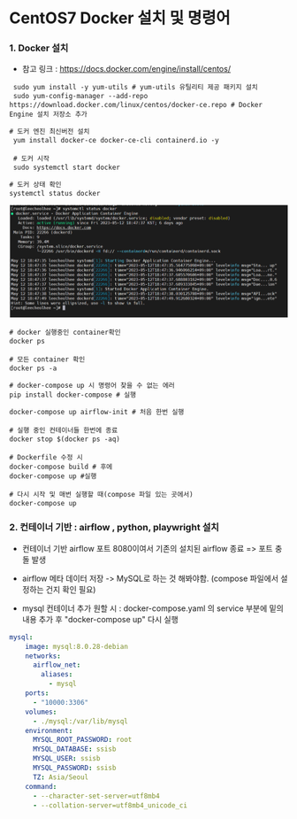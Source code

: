 # CentOS7 Docker 설치 및 명령어

### 1. Docker 설치

- 참고 링크 : https://docs.docker.com/engine/install/centos/

```shell
 sudo yum install -y yum-utils # yum-utils 유틸리티 제공 패키지 설치
 sudo yum-config-manager --add-repo https://download.docker.com/linux/centos/docker-ce.repo # Docker Engine 설치 저장소 추가
```

```shell
# 도커 엔진 최신버전 설치
 yum install docker-ce docker-ce-cli containerd.io -y
 
 # 도커 시작
 sudo systemctl start docker 
```

```shell
# 도커 상태 확인
systemctl status docker
```

![1_docker_status](./image/1_docker_status.png)

```shell
# docker 실행중인 container확인
docker ps

# 모든 container 확인
docker ps -a
```

```shell
# docker-compose up 시 명령어 찾을 수 없는 에러
pip install docker-compose # 실행
```

```shell
docker-compose up airflow-init # 처음 한번 실행

# 실행 중인 컨테이너들 한번에 종료
docker stop $(docker ps -aq)

# Dockerfile 수정 시 
docker-compose build # 후에
docker-compose up #실행

# 다시 시작 및 매번 실행할 때(compose 파일 있는 곳에서)
docker-compose up
```

### 2. 컨테이너 기반 : airflow , python, playwright 설치

- 컨테이너 기반 airflow 포트 8080이여서 기존의 설치된 airflow 종료 => 포트 충돌 발생
- airflow 메타 데이터 저장 -> MySQL로 하는 것 해봐야함. (compose 파일에서 설정하는 건지 확인 필요)

- mysql 컨테이너 추가 원할 시 : docker-compose.yaml 의 service 부분에 밑의 내용 추가 후 "docker-compose up" 다시 실행

```yaml
mysql:
    image: mysql:8.0.28-debian
    networks:
      airflow_net:
        aliases:
          - mysql
    ports:
      - "10000:3306"
    volumes:
      - ./mysql:/var/lib/mysql
    environment: 
      MYSQL_ROOT_PASSWORD: root
      MYSQL_DATABASE: ssisb
      MYSQL_USER: ssisb
      MYSQL_PASSWORD: ssisb
      TZ: Asia/Seoul
    command:
      - --character-set-server=utf8mb4
      - --collation-server=utf8mb4_unicode_ci
```




